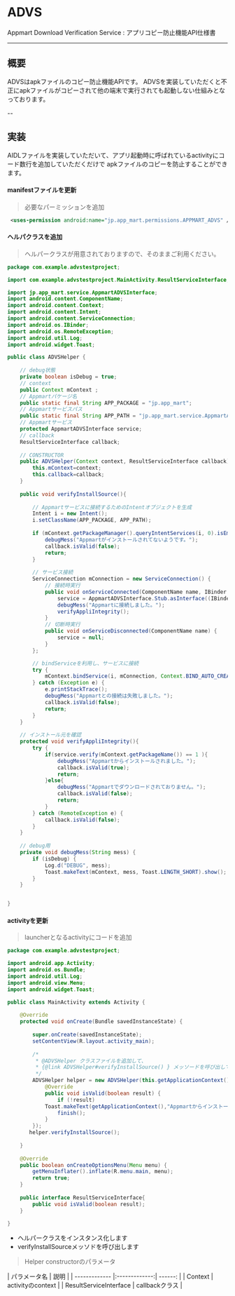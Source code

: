 ADVS
====

Appmart Download Verification Service : アプリコピー防止機能API仕様書


---


## 概要

ADVSはapkファイルのコピー防止機能APIです。
ADVSを実装していただくと不正にapkファイルがコピーされて他の端末で実行されても起動しない仕組みとなっております。

--

## 実装

AIDLファイルを実装していただいて、アプリ起動時に呼ばれているactivityにコード数行を追加していただくだけで
apkファイルのコピーを防止することができます。

#### manifestファイルを更新

>  必要なパーミッションを追加

```xml
 <uses-permission android:name="jp.app_mart.permissions.APPMART_ADVS" />
```

>  

#### ヘルパクラスを追加

>  ヘルパークラスが用意されておりますので、そのままご利用ください。

```java
package com.example.advstestproject;

import com.example.advstestproject.MainActivity.ResultServiceInterface;

import jp.app_mart.service.AppmartADVSInterface;
import android.content.ComponentName;
import android.content.Context;
import android.content.Intent;
import android.content.ServiceConnection;
import android.os.IBinder;
import android.os.RemoteException;
import android.util.Log;
import android.widget.Toast;

public class ADVSHelper {
	
	// debug状態
	private boolean isDebug = true;	
	// context
	public Context mContext ;
	// Appmartパケージ名
	public static final String APP_PACKAGE = "jp.app_mart";
	// Appmartサービスパス
	public static final String APP_PATH = "jp.app_mart.service.AppmartADVSService";
	// Appmartサービス
	protected AppmartADVSInterface service;
	// callback
	ResultServiceInterface callback;
	
	// CONSTRUCTOR 
	public ADVSHelper(Context context, ResultServiceInterface callback){
		this.mContext=context;
		this.callback=callback;
	}
	
	public void verifyInstallSource(){
		
		// Appmartサービスに接続するためのIntentオブジェクトを生成
		Intent i = new Intent();
		i.setClassName(APP_PACKAGE, APP_PATH);
		
		if (mContext.getPackageManager().queryIntentServices(i, 0).isEmpty()) {
			debugMess("Appmartがインストールされてないようです。");
			callback.isValid(false);
			return;
		}
						
		// サービス接続
        ServiceConnection mConnection = new ServiceConnection() {
            // 接続時実行
            public void onServiceConnected(ComponentName name, IBinder boundService) {
                service = AppmartADVSInterface.Stub.asInterface((IBinder) boundService);
                debugMess("Appmartに接続しました。");
                verifyAppliIntegrity();
            }
            // 切断時実行
            public void onServiceDisconnected(ComponentName name) {
                service = null;
            }            
        };

		// bindServiceを利用し、サービスに接続
		try {			
			mContext.bindService(i, mConnection, Context.BIND_AUTO_CREATE);			
		} catch (Exception e) {
			e.printStackTrace();
			debugMess("Appmartとの接続は失敗しました。");
			callback.isValid(false);
			return;
		}
	}
	
	// インストール元を確認 
	protected void verifyAppliIntegrity(){
		try {
			if(service.verify(mContext.getPackageName()) == 1 ){
				debugMess("Appmartからインストールされました。");
				callback.isValid(true);
				return;
			}else{				
				debugMess("Appmartでダウンロードされておりません。");
				callback.isValid(false);
				return;
			}
		} catch (RemoteException e) {
			callback.isValid(false);
		}
	}	
	
	// debug用
	private void debugMess(String mess) {
		if (isDebug) {
			Log.d("DEBUG", mess);
			Toast.makeText(mContext, mess, Toast.LENGTH_SHORT).show();
		}
	}


}

```

#### activityを更新

>  launcherとなるactivityにコードを追加

```java
package com.example.advstestproject;

import android.app.Activity;
import android.os.Bundle;
import android.util.Log;
import android.view.Menu;
import android.widget.Toast;

public class MainActivity extends Activity {
		
    @Override
    protected void onCreate(Bundle savedInstanceState) {
    	
        super.onCreate(savedInstanceState);
        setContentView(R.layout.activity_main);
        
        /*
         * @ADVSHelper クラスファイルを追加して、
         * {@link ADVSHelper#verifyInstallSource() } メッソードを呼び出してください 
         */
        ADVSHelper helper = new ADVSHelper(this.getApplicationContext(), new ResultServiceInterface() {			
			@Override
			public void isValid(boolean result) {				
				if (!result)
			Toast.makeText(getApplicationContext(),"Appmartからインストールされたアプリではありません",Toast.LENGTH_LONG).show();
				finish();
			}
		});        
       helper.verifyInstallSource();
           
    }
    
    @Override
    public boolean onCreateOptionsMenu(Menu menu) {
        getMenuInflater().inflate(R.menu.main, menu);
        return true;
    }
        
    public interface ResultServiceInterface{
    	public void isValid(boolean result);
    }
    
}
```

 * ヘルパークラスをインスタンス化します
 * verifyInstallSourceメッソドを呼び出します


>  Helper constructorのパラメータ

| パラメータ名     | 説明           |
| ------------- |:-------------:| ------: |
| Context   |  activityのcontext    |
| ResultServiceInterface  |  callbackクラス    |
